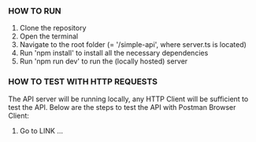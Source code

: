 ### HOW TO RUN ###
1) Clone the repository
2) Open the terminal
3) Navigate to the root folder (= '/simple-api', where server.ts is located)
4) Run 'npm install' to install all the necessary dependencies
5) Run 'npm run dev' to run the (locally hosted) server

### HOW TO TEST WITH HTTP REQUESTS ###
The API server will be running locally, any HTTP Client will be sufficient to test the API. Below are the steps to test the API with Postman Browser Client:
1) Go to LINK ...
